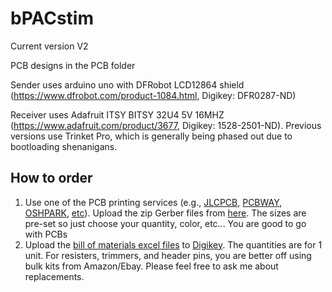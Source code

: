 # bPACstim
Current version V2

PCB designs in the PCB folder

Sender uses arduino uno with DFRobot LCD12864 shield (https://www.dfrobot.com/product-1084.html, Digikey: DFR0287-ND)

Receiver uses Adafruit ITSY BITSY 32U4 5V 16MHZ (https://www.adafruit.com/product/3677, Digikey: 1528-2501-ND). Previous versions use Trinket Pro, which is generally being phased out due to bootloading shenanigans.

## How to order
1. Use one of the PCB printing services (e.g., [JLCPCB](https://jlcpcb.com/), [PCBWAY](https://www.pcbway.com/), [OSHPARK](https://oshpark.com/), [etc](https://pcbshopper.com/)). Upload the zip Gerber files from [here](https://github.com/xzhang03/bPACstim/tree/main/PWMpulsebox%20v2%20PCB). The sizes are pre-set so just choose your quantity, color, etc... You are good to go with PCBs
2. Upload the [bill of materials excel files](https://github.com/xzhang03/bPACstim/tree/main/PWMpulsebox%20v2%20PCB) to [Digikey](https://www.digikey.com/en/mylists/). The quantities are for 1 unit. For resisters, trimmers, and header pins, you are better off using bulk kits from Amazon/Ebay. Please feel free to ask me about replacements.

